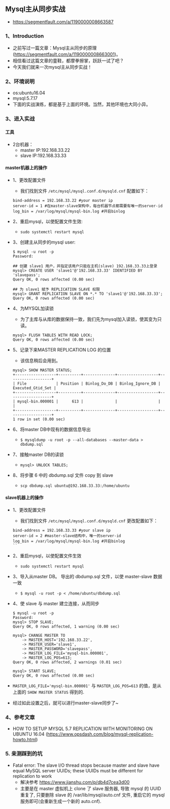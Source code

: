 ## Mysql主从同步实战
* https://segmentfault.com/a/1190000008663587

### 1、Introduction
* 之前写过一篇文章：Mysql主从同步的原理(https://segmentfault.com/a/1190000008663001)。
* 相信看过这篇文章的童鞋，都摩拳擦掌，跃跃一试了吧？
* 今天我们就来一次mysql主从同步实战！

### 2、环境说明
* os:ubuntu16.04
* mysql:5.7.17
* 下面的实战演练，都是基于上面的环境。当然，其他环境也大同小异。

### 3、进入实战

#### 工具
* 2台机器：
    * master IP:192.168.33.22
    * slave  IP:192.168.33.33

#### master机器上的操作
* 1、更改配置文件
    * 我们找到文件 `/etc/mysql/mysql.conf.d/mysqld.cnf` 配置如下：
    ```
    bind-address = 192.168.33.22 #your master ip
    server-id = 1 #在master-slave架构中，每台机器节点都需要有唯一的server-id
    log_bin = /var/log/mysql/mysql-bin.log #开启binlog
    ```

* 2、重启mysql，以使配置文件生效:
    * `sudo systemctl restart mysql`

* 3、创建主从同步的mysql user:
    ```
    $ mysql -u root -p
    Password:

    ## 创建 slave1 用户，并指定该用户只能在主机(slave) 192.168.33.33上登录
    mysql> CREATE USER 'slave1'@'192.168.33.33' IDENTIFIED BY 'slavepass';
    Query OK, 0 rows affected (0.00 sec)

    ## 为 slave1 赋予 REPLICATION SLAVE 权限
    mysql> GRANT REPLICATION SLAVE ON *.* TO 'slave1'@'192.168.33.33';
    Query OK, 0 rows affected (0.00 sec)
    ```

* 4、为MYSQL加读锁
    * 为了主库与从库的数据保持一致，我们先为mysql加入读锁，使其变为只读。
    ```
    mysql> FLUSH TABLES WITH READ LOCK;
    Query OK, 0 rows affected (0.00 sec)
    ```

* 5、记录下来MASTER REPLICATION LOG 的位置
    * 该信息稍后会用到。
    ```
    mysql> SHOW MASTER STATUS;
    +------------------+----------+--------------+------------------+-------------------+
    | File             | Position | Binlog_Do_DB | Binlog_Ignore_DB | Executed_Gtid_Set |
    +------------------+----------+--------------+------------------+-------------------+
    | mysql-bin.000001 |      613 |              |                  |                   |
    +------------------+----------+--------------+------------------+-------------------+
    1 row in set (0.00 sec)
    ```

* 6、将master DB中现有的数据信息导出
    * `$ mysqldump -u root -p --all-databases --master-data > dbdump.sql`

* 7、接触master DB的读锁
    * `mysql> UNLOCK TABLES;`

* 8、将步骤 6 中的 dbdump.sql 文件 copy 到 slave
    * `scp dbdump.sql ubuntu@192.168.33.33:/home/ubuntu`


#### slave机器上的操作
* 1、更改配置文件
    * 我们找到文件 `/etc/mysql/mysql.conf.d/mysqld.cnf` 更改配置如下：
    ```
    bind-address = 192.168.33.33 #your slave ip
    server-id = 2 #master-slave结构中，唯一的server-id
    log_bin = /var/log/mysql/mysql-bin.log #开启binlog
    ``

* 2、重启mysql，以使配置文件生效
    * `sudo systemctl restart mysql`

* 3、导入从master DB。 导出的 dbdump.sql 文件，以使 master-slave 数据一致
    * `$ mysql -u root -p < /home/ubuntu/dbdump.sql`

* 4、使 slave 与 master 建立连接，从而同步
    ```
    $ mysql -u root -p
    Password:
    mysql> STOP SLAVE;
    Query OK, 0 rows affected, 1 warning (0.00 sec)

    mysql> CHANGE MASTER TO
        -> MASTER_HOST='192.168.33.22',
        -> MASTER_USER='slave1',
        -> MASTER_PASSWORD='slavepass',
        -> MASTER_LOG_FILE='mysql-bin.000001',
        -> MASTER_LOG_POS=613;
    Query OK, 0 rows affected, 2 warnings (0.01 sec)

    mysql> START SLAVE;
    Query OK, 0 rows affected (0.00 sec)
    ```

* `MASTER_LOG_FILE='mysql-bin.000001'` 与 `MASTER_LOG_POS=613` 的值，是从上面的 `SHOW MASTER STATUS` 得到的.

* 经过如此设置之后，就可以进行master-slave同步了~

### 4、参考文章
* HOW TO SETUP MYSQL 5.7 REPLICATION WITH MONITORING ON UBUNTU 16.04 (https://www.opsdash.com/blog/mysql-replication-howto.html)


### 5. 亲测踩到的坑
* Fatal error: The slave I/O thread stops because master and slave have equal MySQL server UUIDs; these UUIDs must be different for replication to work
    * 解决参考 https://www.jianshu.com/p/db4d7cea3d00
    * 主要是在 master 虚拟机上 clone 了 slave 服务器, 导致 mysql 的 UUID 重复了, 只要删除 slave 的 /var/lib/mysql/auto.cnf 文件, 重启它的 mysql 服务即可(会重新生成一个新的 auto.cnf).
